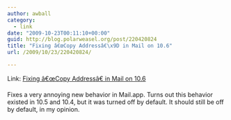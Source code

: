 ```yaml
---
author: awball
category:
  - link
date: "2009-10-23T00:11:10+00:00"
guid: http://blog.polarweasel.org/post/220420824
title: "Fixing â€œCopy Addressâ€\x9D in Mail on 10.6"
url: /2009/10/23/220420824/

---
```

Link: [Fixing â€œCopy Addressâ€ in Mail on 10.6](http://macdaddyworld.com/2009/09/14/fixing-copy-address-in-mail-on-10-6/)

Fixes a very annoying new behavior in Mail.app. Turns out this behavior existed in 10.5 and 10.4, but it was turned off by default. It should still be off by default, in my opinion.

